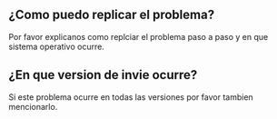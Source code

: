## ¿Como puedo replicar el problema?
Por favor explicanos como replciar el problema paso a paso y en que sistema operativo ocurre.

## ¿En que version de invie ocurre?
Si este problema ocurre en todas las versiones por favor tambien mencionarlo.
